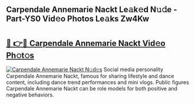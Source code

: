 ## Carpendale Annemarie Nackt Le𝚊k𝚎d N𝚞𝚍e - Part-YS0 Vid𝚎o Photos Le𝚊ks Zw4Kw

# <h2><a href="http://fb681mg.evod.top/?m=Carpendale+Annemarie+Nackt">🔗 👉🔴 Carpendale Annemarie Nackt Vid𝚎o Ph𝚘t𝚘s</a></h2>

[![Carpendale Annemarie Nackt N𝚞d𝚎s](https://i.imgur.com/8V9OHl7.gif)](http://fb681mg.evod.top/?m=Carpendale+Annemarie+Nackt)
Social media personality Carpendale Annemarie Nackt, famous for sharing lifestyle and dance content, including dance trend performances and mini vlogs. Public figures Carpendale Annemarie Nackt can be role models for both positive and negative behaviors. 

